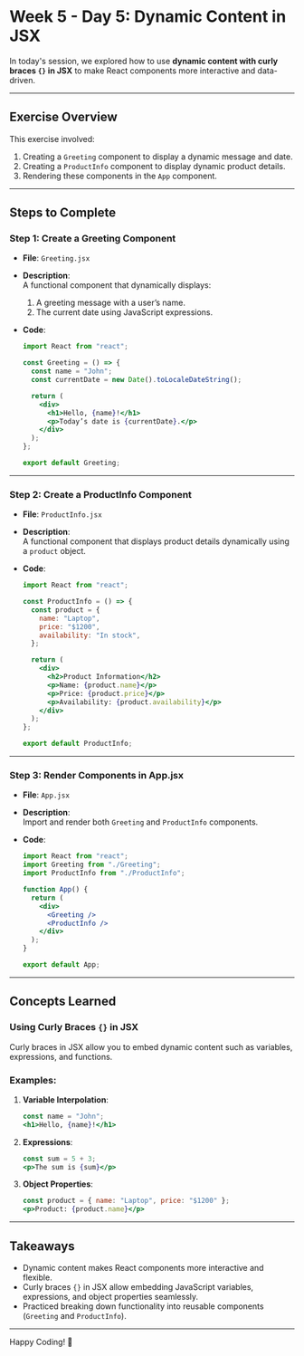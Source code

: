 # **Week 5 - Day 5: Dynamic Content in JSX**  

In today's session, we explored how to use **dynamic content with curly braces `{}` in JSX** to make React components more interactive and data-driven.

---

## **Exercise Overview**

This exercise involved:  
1. Creating a `Greeting` component to display a dynamic message and date.  
2. Creating a `ProductInfo` component to display dynamic product details.  
3. Rendering these components in the `App` component.  

---

## **Steps to Complete**

### **Step 1: Create a Greeting Component**  

- **File**: `Greeting.jsx`  
- **Description**:  
  A functional component that dynamically displays:  
  1. A greeting message with a user’s name.  
  2. The current date using JavaScript expressions.  

- **Code**:  
  ```jsx
  import React from "react";

  const Greeting = () => {
    const name = "John";
    const currentDate = new Date().toLocaleDateString();

    return (
      <div>
        <h1>Hello, {name}!</h1>
        <p>Today’s date is {currentDate}.</p>
      </div>
    );
  };

  export default Greeting;
  ```

---

### **Step 2: Create a ProductInfo Component**  

- **File**: `ProductInfo.jsx`  
- **Description**:  
  A functional component that displays product details dynamically using a `product` object.  

- **Code**:  
  ```jsx
  import React from "react";

  const ProductInfo = () => {
    const product = {
      name: "Laptop",
      price: "$1200",
      availability: "In stock",
    };

    return (
      <div>
        <h2>Product Information</h2>
        <p>Name: {product.name}</p>
        <p>Price: {product.price}</p>
        <p>Availability: {product.availability}</p>
      </div>
    );
  };

  export default ProductInfo;
  ```

---

### **Step 3: Render Components in App.jsx**  

- **File**: `App.jsx`  
- **Description**:  
  Import and render both `Greeting` and `ProductInfo` components.  

- **Code**:  
  ```jsx
  import React from "react";
  import Greeting from "./Greeting";
  import ProductInfo from "./ProductInfo";

  function App() {
    return (
      <div>
        <Greeting />
        <ProductInfo />
      </div>
    );
  }

  export default App;
  ```

---

## **Concepts Learned**

### **Using Curly Braces `{}` in JSX**  
Curly braces in JSX allow you to embed dynamic content such as variables, expressions, and functions.  

### **Examples:**  
1. **Variable Interpolation**:  
   ```jsx
   const name = "John";
   <h1>Hello, {name}!</h1>
   ```

2. **Expressions**:  
   ```jsx
   const sum = 5 + 3;
   <p>The sum is {sum}</p>
   ```

3. **Object Properties**:  
   ```jsx
   const product = { name: "Laptop", price: "$1200" };
   <p>Product: {product.name}</p>
   ```

---

## **Takeaways**

- Dynamic content makes React components more interactive and flexible.  
- Curly braces `{}` in JSX allow embedding JavaScript variables, expressions, and object properties seamlessly.  
- Practiced breaking down functionality into reusable components (`Greeting` and `ProductInfo`).  

---

Happy Coding! 🚀  